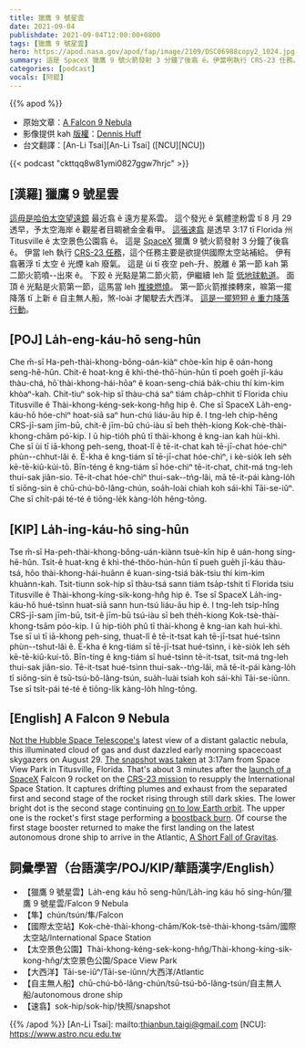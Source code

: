 ```yaml
---
title: 獵鷹 9 號星雲
date: 2021-09-04
publishdate: 2021-09-04T12:00:00+0800
tags: [獵鷹 9 號星雲]
hero: https://apod.nasa.gov/apod/fap/image/2109/DSC06988copy2_1024.jpg
summary: 這是 SpaceX 獵鷹 9 號火箭發射 3 分鐘了後翕 ê。伊當咧執行 CRS-23 任務。
categories: [podcast]
vocals: [阿錕]
---
```


{{% apod %}}

- 原始文章：[A Falcon 9 Nebula](https://apod.nasa.gov/apod/ap210904.html)
- 影像提供 kah [版權][copyright]：[Dennis Huff](https://drh68.zenfolio.com/)
- 台文翻譯：[An-Li Tsai][An-Li Tsai] ([NCU][NCU])

{{< podcast "ckttqq8w81ymi0827ggw7hrjc" >}}

## [漢羅] 獵鷹 9 號星雲
[這毋是哈伯太空望遠鏡][Not the Hubble Space Telescope's] 最近翕 ê 遠方星系雲。
這个發光 ê 氣體塗粉雲 tī 8 月 29 透早，予太空海岸 ê 觀星者目睭褫金金看甲。
[這張速翕][The snapshot was taken] 是透早 3:17 tī Florida 州 Titusville ê 太空景色公園翕 ê。
這是 [SpaceX][launch of a SpaceX] 獵鷹 9 號火箭發射 3 分鐘了後翕 ê。
伊當 leh 執行 [CRS-23 任務][CRS-23 mission]，這个任務主要是欲提供國際太空站補給。
伊有翕著浮 tī 太空 ê 光煙 kah 廢氣。
這是 ùi tī 夜空 peh-升、脫離 ê 第一節 kah 第二節火箭噴--出來 ê。
下跤 ê 光點是第二節火箭，伊繼續 leh 踅 [低地球軌道][on to low Earth orbit]。
面頂 ê 光點是火箭第一節，這馬當 leh [推捒燃燒][boostback burn]。
第一節火箭推捒轉來，嘛第一擺降落 tī 上新 ê 自主無人船，煞-loài 才閣駛去大西洋。
[這是一擺短短 ê 重力降落行動][A Short Fall of Gravitas]。

## [POJ] La̍h-eng-káu-hō seng-hûn
Che m̄-sī Ha-peh-thài-khong-bōng-oán-kiàⁿ chòe-kīn hip ê oán-hong seng-hē-hûn.
Chit-ê hoat-kng ê khì-thé-thô͘-hún-hûn tī poeh goe̍h jī-káu thàu-chá, hō͘ thài-khong-hái-hōaⁿ ê koan-seng-chiá ba̍k-chiu thí kim-kim khòaⁿ-kah.
Chit-tiuⁿ sok-hip sī thàu-chá saⁿ tiám cha̍p-chhit tī Florida chiu Titusville ê Thài-khong-kéng-sek-kong-hn̂g hip ê.
Che sī SpaceX La̍h-eng-káu-hō hóe-chìⁿ hoat-siā saⁿ hun-chú liáu-āu hip ê.
I tng-leh chip-hêng CRS-jī-sam jīm-bū, chit-ê jīm-bū chú-iàu sī beh the̍h-kiong Kok-chè-thài-khong-chām pó͘-kip.
I ū hip-tio̍h phû tī thài-khong ê kng-ian kah hùi-khì.
Che sī ùi tī iā-khong peh-seng, thoat-lî ê tē-it-chat kah tē-jī-chat hóe-chìⁿ phùn--chhut-lâi ê.
Ē-kha ê kng-tiám sī tē-jī-chat hóe-chìⁿ, i kè-sio̍k leh se̍h kē-tē-kiû-kúi-tō.
Bīn-téng ê kng-tiám sī hóe-chìⁿ tē-it-chat, chit-má tng-leh thui-sak jiân-sio.
Tē-it-chat hóe-chìⁿ thui-sak--tńg-lâi, mā tē-it-pái kàng-lo̍h tī siōng-sin ê chū-chú-bô-lâng-chún, soa̍h-loài chiah koh sái-khì Tāi-se-iûⁿ.
Che sī chi̍t-pái té-té ê tiōng-le̍k kàng-lo̍h hêng-tōng.

## [KIP] La̍h-ing-káu-hō sing-hûn
Tse m̄-sī Ha-peh-thài-khong-bōng-uán-kiànn tsuè-kīn hip ê uán-hong sing-hē-hûn.
Tsit-ê huat-kng ê khì-thé-thôo-hún-hûn tī pueh gue̍h jī-káu thàu-tsá, hōo thài-khong-hái-huānn ê kuan-sing-tsiá ba̍k-tsiu thí kim-kim khuànn-kah.
Tsit-tiunn sok-hip sī thàu-tsá sann tiám tsa̍p-tshit tī Florida tsiu Titusville ê Thài-khong-kíng-sik-kong-hn̂g hip ê.
Tse sī SpaceX La̍h-ing-káu-hō hué-tsìnn huat-siā sann hun-tsú liáu-āu hip ê.
I tng-leh tsip-hîng CRS-jī-sam jīm-bū, tsit-ê jīm-bū tsú-iàu sī beh the̍h-kiong Kok-tsè-thài-khong-tsām póo-kip.
I ū hip-tio̍h phû tī thài-khong ê kng-ian kah huì-khì.
Tse sī uì tī iā-khong peh-sing, thuat-lî ê tē-it-tsat kah tē-jī-tsat hué-tsìnn phùn--tshut-lâi ê.
Ē-kha ê kng-tiám sī tē-jī-tsat hué-tsìnn, i kè-sio̍k leh se̍h kē-tē-kiû-kuí-tō.
Bīn-tíng ê kng-tiám sī hué-tsìnn tē-it-tsat, tsit-má tng-leh thui-sak jiân-sio.
Tē-it-tsat hué-tsìnn thui-sak--tńg-lâi, mā tē-it-pái kàng-lo̍h tī siōng-sin ê tsū-tsú-bô-lâng-tsún, sua̍h-luài tsiah koh sái-khì Tāi-se-iûnn.
Tse sī tsi̍t-pái té-té ê tiōng-li̍k kàng-lo̍h hîng-tōng.

## [English] A Falcon 9 Nebula
[Not the Hubble Space Telescope's][Not the Hubble Space Telescope's] latest view of a distant galactic nebula, this illuminated cloud of gas and dust dazzled early morning spacecoast skygazers on August 29.
[The snapshot was taken][The snapshot was taken] at 3:17am from Space View Park in Titusville, Florida.
That's about 3 minutes after the [launch of a SpaceX][launch of a SpaceX] Falcon 9 rocket on the [CRS-23 mission][CRS-23 mission] to resupply the International Space Station.
It captures drifting plumes and exhaust from the separated first and second stage of the rocket rising through still dark skies.
The lower bright dot is the second stage continuing [on to low Earth orbit][on to low Earth orbit].
The upper one is the rocket's first stage performing a [boostback burn][boostback burn].
Of course the first stage booster returned to make the first landing on the latest autonomous drone ship to arrive in the Atlantic, [A Short Fall of Gravitas][A Short Fall of Gravitas].



## 詞彙學習（台語漢字/POJ/KIP/華語漢字/English）
- 【獵鷹 9 號星雲】La̍h-eng káu hō seng-hûn/La̍h-ing káu hō sing-hûn/獵鷹 9 號星雲/Falcon 9 Nebula
- 【隼】chún/tsún/隼/Falcon
- 【國際太空站】Kok-chè-thài-khong-chām/Kok-tsè-thài-khong-tsām/國際太空站/International Space Station
- 【太空景色公園】Thài-khong-kéng-sek-kong-hn̂g/Thài-khong-kíng-sik-kong-hn̂g/太空景色公園/Space View Park
- 【大西洋】Tāi-se-iûⁿ/Tāi-se-iûnn/大西洋/Atlantic
- 【自主無人船】chū-chú-bô-lâng-chún/tsū-tsú-bô-lâng-tsún/自主無人船/autonomous drone ship
- 【速翕】sok-hip/sok-hip/快照/snapshot



{{% /apod %}}
[An-Li Tsai]: mailto:thianbun.taigi@gmail.com
[NCU]: https://www.astro.ncu.edu.tw

[copyright]: https://apod.nasa.gov/apod/fap/lib/about_apod.html#srapply

[Not the Hubble Space Telescope's]:https://apod.nasa.gov/apod/ap181012.html
[The snapshot was taken]:https://drh68.zenfolio.com/p795681075/hb53235bd#hb532440e
[launch of a SpaceX]:https://www.spacex.com/launches/
[CRS-23 mission]:https://www.nasa.gov/content/spacex-crs-23-mission-overview
[on to low Earth orbit]:https://blogs.nasa.gov/spacestation/2021/08/30/spacex-cargo-dragon-successfully-docks-to-station/
[boostback burn]:https://apod.nasa.gov/apod/ap180113.html
[A Short Fall of Gravitas]:https://en.wikipedia.org/wiki/Autonomous_spaceport_drone_ship

